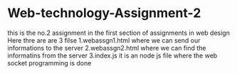 # Web-technology-Assignment-2

this is the no.2 assignment in the first section of assignments in web design
Here thre are are 3 filse 
1.webassgn1.html where we can send our informations to the server 
2.webassgn2.html where we can find the informatins from the server 
3.index.js it is an node js file where the web socket programming is done
